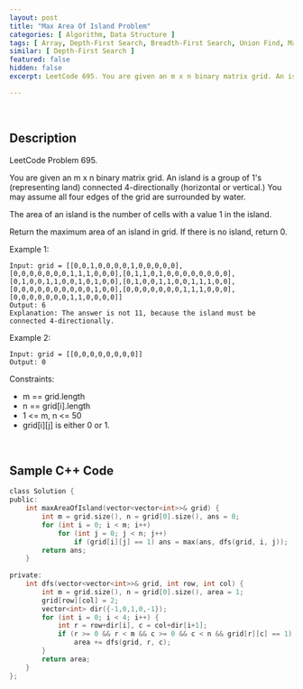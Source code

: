```yaml
---
layout: post
title: "Max Area Of Island Problem"
categories: [ Algorithm, Data Structure ]
tags: [ Array, Depth-First Search, Breadth-First Search, Union Find, Matrix ]
similar: [ Depth-First Search ]
featured: false
hidden: false
excerpt: LeetCode 695. You are given an m x n binary matrix grid. An island is a group of 1's (representing land) connected 4-directionally (horizontal or vertical.) You may assume all four edges of the grid are surrounded by water.

---
```


<br />

## Description

LeetCode Problem 695.

You are given an m x n binary matrix grid. An island is a group of 1's (representing land) connected 4-directionally (horizontal or vertical.) You may assume all four edges of the grid are surrounded by water.

The area of an island is the number of cells with a value 1 in the island.

Return the maximum area of an island in grid. If there is no island, return 0.

Example 1: 
```
Input: grid = [[0,0,1,0,0,0,0,1,0,0,0,0,0],[0,0,0,0,0,0,0,1,1,1,0,0,0],[0,1,1,0,1,0,0,0,0,0,0,0,0],[0,1,0,0,1,1,0,0,1,0,1,0,0],[0,1,0,0,1,1,0,0,1,1,1,0,0],[0,0,0,0,0,0,0,0,0,0,1,0,0],[0,0,0,0,0,0,0,1,1,1,0,0,0],[0,0,0,0,0,0,0,1,1,0,0,0,0]]
Output: 6
Explanation: The answer is not 11, because the island must be connected 4-directionally.
```

Example 2:
```
Input: grid = [[0,0,0,0,0,0,0,0]]
Output: 0
```

Constraints:
* m == grid.length
* n == grid[i].length
* 1 <= m, n <= 50
* grid[i][j] is either 0 or 1.

<br />

## Sample C++ Code


```c
class Solution {
public:
    int maxAreaOfIsland(vector<vector<int>>& grid) {
        int m = grid.size(), n = grid[0].size(), ans = 0;
        for (int i = 0; i < m; i++) 
            for (int j = 0; j < n; j++) 
                if (grid[i][j] == 1) ans = max(ans, dfs(grid, i, j));
        return ans;
    }
    
private:
    int dfs(vector<vector<int>>& grid, int row, int col) {
        int m = grid.size(), n = grid[0].size(), area = 1;
        grid[row][col] = 2;
        vector<int> dir({-1,0,1,0,-1});
        for (int i = 0; i < 4; i++) {
            int r = row+dir[i], c = col+dir[i+1];
            if (r >= 0 && r < m && c >= 0 && c < n && grid[r][c] == 1) 
                area += dfs(grid, r, c);
        }
        return area;
    }
};
```


